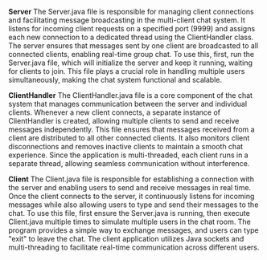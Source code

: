**Server**
The Server.java file is responsible for managing client connections and facilitating message broadcasting in the multi-client chat system. It listens for incoming client requests on a specified port (9999) and assigns each new connection to a dedicated thread using the ClientHandler class. The server ensures that messages sent by one client are broadcasted to all connected clients, enabling real-time group chat. To use this, first, run the Server.java file, which will initialize the server and keep it running, waiting for clients to join. This file plays a crucial role in handling multiple users simultaneously, making the chat system functional and scalable.

**ClientHandler**
The ClientHandler.java file is a core component of the chat system that manages communication between the server and individual clients. Whenever a new client connects, a separate instance of ClientHandler is created, allowing multiple clients to send and receive messages independently. This file ensures that messages received from a client are distributed to all other connected clients. It also monitors client disconnections and removes inactive clients to maintain a smooth chat experience. Since the application is multi-threaded, each client runs in a separate thread, allowing seamless communication without interference.

**Client**
The Client.java file is responsible for establishing a connection with the server and enabling users to send and receive messages in real time. Once the client connects to the server, it continuously listens for incoming messages while also allowing users to type and send their messages to the chat. To use this file, first ensure the Server.java is running, then execute Client.java multiple times to simulate multiple users in the chat room. The program provides a simple way to exchange messages, and users can type "exit" to leave the chat. The client application utilizes Java sockets and multi-threading to facilitate real-time communication across different users.








